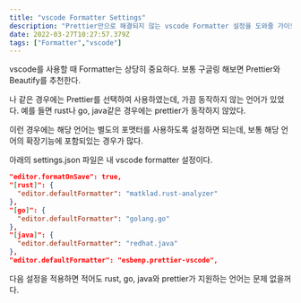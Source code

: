 ```yaml
---
title: "vscode Formatter Settings"
description: "Prettier만으로 해결되지 않는 vscode Formatter 설정을 도와줄 가이드"
date: 2022-03-27T10:27:57.379Z
tags: ["Formatter","vscode"]
---
```

vscode를 사용할 때 Formatter는 상당히 중요하다.
보통 구글링 해보면 Prettier와 Beautify를 추천한다.

나 같은 경우에는 Prettier를 선택하여 사용하였는데, 가끔 동작하지 않는 언어가 있었다.
예를 들면 rust나 go, java같은 경우에는 prettier가 동작하지 않았다.

이런 경우에는 해당 언어는 별도의 포맷터를 사용하도록 설정하면 되는데,
보통 해당 언어의 확장기능에 포함되있는 경우가 많다.

아래의 settings.json 파일은 내 vscode formatter 설정이다.

```json
"editor.formatOnSave": true,
"[rust]": {
  "editor.defaultFormatter": "matklad.rust-analyzer"
},
"[go]": {
  "editor.defaultFormatter": "golang.go"
},
"[java]": {
  "editor.defaultFormatter": "redhat.java"
},
"editor.defaultFormatter": "esbenp.prettier-vscode",
```

다음 설정을 적용하면 적어도 rust, go, java와 prettier가 지원하는 언어는 문제 없을꺼다.